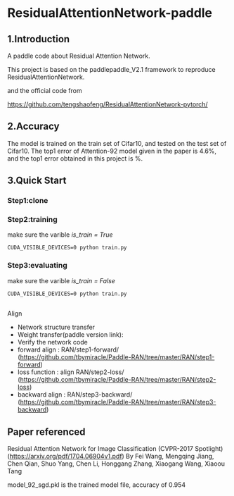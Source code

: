 # ResidualAttentionNetwork-paddle

## 1.Introduction
A paddle code about Residual Attention Network.  

This project is based on the paddlepaddle_V2.1 framework to reproduce ResidualAttentionNetwork.

and the official code from 

https://github.com/tengshaofeng/ResidualAttentionNetwork-pytorch/

## 2.Accuracy

The model is trained on the train set of Cifar10, and tested on the test set of Cifar10.
The top1 error of Attention-92 model given in the paper is 4.6%, and the top1 error obtained in this project is %. 

## 3.Quick Start

### Step1:clone

### Step2:training

make sure the varible  *is_train = True*
```  
CUDA_VISIBLE_DEVICES=0 python train.py
```  
### Step3:evaluating

make sure the varible  *is_train = False*
```  
CUDA_VISIBLE_DEVICES=0 python train.py
```  

## 
Align
 * Network structure transfer
 * Weight transfer(paddle version link): 
 * Verify the network code
 * forward align : RAN/step1-forward/ (https://github.com/tbymiracle/Paddle-RAN/tree/master/RAN/step1-forward)
 * loss function : align RAN/step2-loss/ (https://github.com/tbymiracle/Paddle-RAN/tree/master/RAN/step2-loss)
 * backward align : RAN/step3-backward/ (https://github.com/tbymiracle/Paddle-RAN/tree/master/RAN/step3-backward)



## Paper referenced
Residual Attention Network for Image Classification (CVPR-2017 Spotlight) (https://arxiv.org/pdf/1704.06904v1.pdf)
By Fei Wang, Mengqing Jiang, Chen Qian, Shuo Yang, Chen Li, Honggang Zhang, Xiaogang Wang, Xiaoou Tang


model_92_sgd.pkl is the trained model file, accuracy of 0.954
